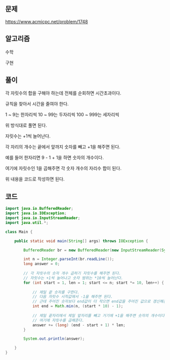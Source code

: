## 문제
https://www.acmicpc.net/problem/1748

## 알고리즘
수학

구현

## 풀이
각 자릿수의 합을 구해야 하는데 전체를 순회하면 시간초과이다.

규칙을 찾아서 시간을 줄여야 한다.

1 ~ 9는 한자리씩
10 ~ 99는 두자리씩
100 ~ 999는 세자리씩

위 방식대로 풀면 된다.

자릿수는 +1씩 늘어난다.

각 자리의 개수는 끝에서 앞까지 숫자를 빼고 +1을 해주면 된다.

예를 들어 한자리면 9 - 1 + 1을 하면 숫자의 개수이다.

여기에 자릿수인 1을 곱해주면 각 숫자 개수의 자리수 합이 된다.

위 내용을 코드로 작성하면 된다.

## 코드
```java
import java.io.BufferedReader;
import java.io.IOException;
import java.io.InputStreamReader;
import java.util.*;

class Main {

    public static void main(String[] args) throws IOException {

        BufferedReader br = new BufferedReader(new InputStreamReader(System.in));

        int n = Integer.parseInt(br.readLine());
        long answer = 0;
        
        // 각 자릿수의 숫자 개수 곱하기 자릿수를 해주면 된다.
        // 자릿수는 +1씩 늘어나고 숫자 범위는 *10씩 늘어난다.
        for (int start = 1, len = 1; start <= n; start *= 10, len++) {
            
            // 제일 끝 숫자를 구한다.
            // 다음 자릿수 시작값에서 -1을 해주면 된다.
            // 근데 주어진 숫자보다 end값이 더 작으면 end값을 주어진 값으로 갱신해준다.
            int end = Math.min(n, (start * 10) - 1);
            
            // 제일 끝자리에서 제일 앞자리를 빼고 거기에 +1을 해주면 숫자의 개수이다.
            // 여기에 자릿수를 곱해준다.
            answer += (long) (end - start + 1) * len;
        }

        System.out.println(answer);

    }
}
```